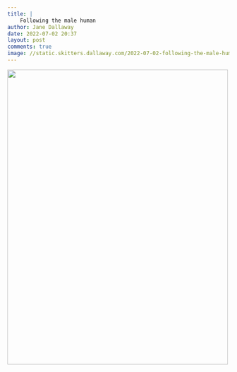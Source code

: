 ```yaml
---
title: |
    Following the male human
author: Jane Dallaway
date: 2022-07-02 20:37
layout: post
comments: true
image: //static.skitters.dallaway.com/2022-07-02-following-the-male-human-fullsize-0.jpeg
---
```


<a href="//static.skitters.dallaway.com/2022-07-02-following-the-male-human-fullsize-0.jpeg"><img src="//static.skitters.dallaway.com/2022-07-02-following-the-male-human-thumb-0.jpeg" width="500" height="667"></a>



